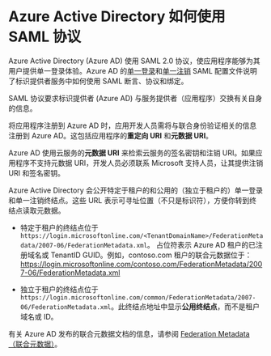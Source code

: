 <properties
    pageTitle="Azure AD SAML 协议参考 | Azure"
    description="本文概述 Azure Active Directory 中的单一登录和单一注销 SAML 配置文件。"
    services="active-directory"
    documentationcenter=".net"
    author="priyamohanram"
    manager="mbaldwin"
    editor="" />
<tags
    ms.assetid="88125cfc-45c1-448b-9903-a629d8f31b01"
    ms.service="active-directory"
    ms.workload="identity"
    ms.tgt_pltfrm="na"
    ms.devlang="na"
    ms.topic="article"
    ms.date="01/07/2017"
    wacn.date="02/07/2017"
    ms.author="priyamo" />  


# Azure Active Directory 如何使用 SAML 协议
Azure Active Directory (Azure AD) 使用 SAML 2.0 协议，使应用程序能够为其用户提供单一登录体验。Azure AD 的[单一登录](/documentation/articles/active-directory-single-sign-on-protocol-reference/)和[单一注销](/documentation/articles/active-directory-single-sign-out-protocol-reference/) SAML 配置文件说明了标识提供者服务中如何使用 SAML 断言、协议和绑定。

SAML 协议要求标识提供者 (Azure AD) 与服务提供者（应用程序）交换有关自身的信息。

将应用程序注册到 Azure AD 时，应用开发人员需将与联合身份验证相关的信息注册到 Azure AD。这包括应用程序的**重定向 URI** 和**元数据 URI**。

Azure AD 使用云服务的**元数据 URI** 来检索云服务的签名密钥和注销 URI。如果应用程序不支持元数据 URI，开发人员必须联系 Microsoft 支持人员，让其提供注销 URI 和签名密钥。

Azure Active Directory 会公开特定于租户的和公用的（独立于租户的）单一登录和单一注销终结点。这些 URL 表示可寻址位置（不只是标识符），方便你转到终结点读取元数据。

- 特定于租户的终结点位于 `https://login.microsoftonline.com/<TenantDomainName>/FederationMetadata/2007-06/FederationMetadata.xml`。<TenantDomainName> 占位符表示 Azure AD 租户的已注册域名或 TenantID GUID。例如，contoso.com 租户的联合元数据位于：https://login.microsoftonline.com/contoso.com/FederationMetadata/2007-06/FederationMetadata.xml

- 独立于租户的终结点位于 `https://login.microsoftonline.com/common/FederationMetadata/2007-06/FederationMetadata.xml`。此终结点地址中显示**公用终结点**，而不是租户域名或 ID。

有关 Azure AD 发布的联合元数据文档的信息，请参阅 [Federation Metadata（联合元数据）](/documentation/articles/active-directory-federation-metadata/)。

<!---HONumber=Mooncake_0120_2017-->
<!---Update_Description: wording update -->
